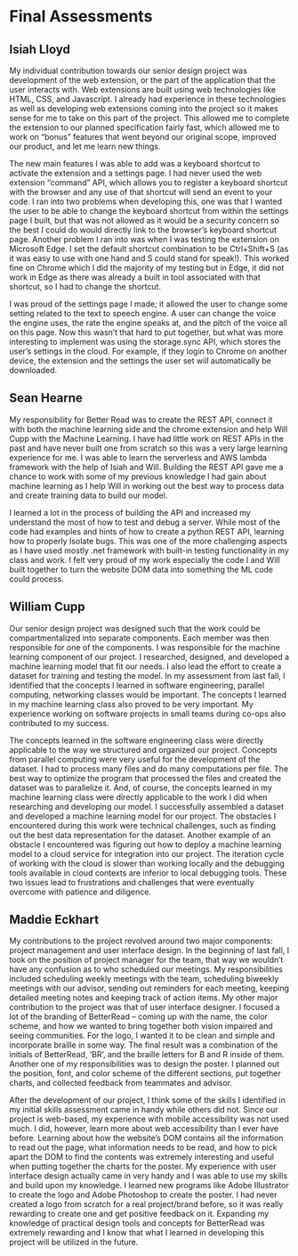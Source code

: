 # Final Assessments

## Isiah Lloyd

My individual contribution towards our senior design project was development of the web extension, or the part of the application that the user interacts with. Web extensions are built using web technologies like HTML, CSS, and Javascript. I already had experience in these technologies as well as developing web extensions coming into the project so it makes sense for me to take on this part of the project. This allowed me to complete the extension to our planned specification fairly fast, which allowed me to work on “bonus” features that went beyond our original scope, improved our product, and let me learn new things. 

The new main features I was able to add was a keyboard shortcut to activate the extension and a settings page. I had never used the web extension “command” API, which allows you to register a keyboard shortcut with the browser and any use of that shortcut will send an event to your code. I ran into two problems when developing this, one was that I wanted the user to be able to change the keyboard shortcut from within the settings page I built, but that was not allowed as it would be a security concern so the best I could do would directly link to the browser’s keyboard shortcut page. Another problem I ran into was when I was testing the extension on Microsoft Edge. I set the default shortcut combination to be Ctrl+Shift+S (as it was easy to use with one hand and S could stand for speak!). This worked fine on Chrome which I did the majority of my testing but in Edge, it did not work in Edge as there was already a built in tool associated with that shortcut, so I had to change the shortcut. 

I was proud of the settings page I made; it allowed the user to change some setting related to the text to speech engine. A user can change the voice the engine uses, the rate the engine speaks at, and the pitch of the voice all on this page. Now this wasn’t that hard to put together, but what was more interesting to implement was using the storage.sync API, which stores the user’s settings in the cloud. For example, if they login to Chrome on another device, the extension and the settings the user set will automatically be downloaded. 

## Sean Hearne


My responsibility for Better Read was to create the REST API, connect it with both the machine learning side and the chrome extension and help Will Cupp with the Machine Learning. I have had little work on REST APIs in the past and have never built one from scratch so this was a very large learning experience for me. I was able to learn the serverless and AWS lambda framework with the help of Isiah and Will.  Building the REST API gave me a chance to work with some of my previous knowledge I had gain about machine learning as I help Will in working out the best way to process data and create training data to build our model. 

I learned a lot in the process of building the API and increased my understand the most of how to test and debug a server. While most of the code had examples and hints of how to create a python REST API, learning how to properly Isolate bugs. This was one of the more challenging aspects as I have used mostly .net framework with built-in testing functionality in my class and work. I felt very proud of my work especially the code I and Will built together to turn the website DOM data into something the ML code could process. 

## William Cupp

Our senior design project was designed such that the work could be compartmentalized into separate components. Each member was then responsible for one of the components. I was responsible for the machine learning component of our project. I researched, designed, and developed a machine learning model that fit our needs. I also lead the effort to create a dataset for training and testing the model. In my assessment from last fall, I identified that the concepts I learned in software engineering, parallel computing, networking classes would be important. The concepts I learned in my machine learning class also proved to be very important. My experience working on software projects in small teams during co-ops also contributed to my success.

The concepts learned in the software engineering class were directly applicable to the way we structured and organized our project. Concepts from parallel computing were very useful for the development of the dataset. I had to process many files and do many computations per file. The best way to optimize the program that processed the files and created the dataset was to parallelize it. And, of course, the concepts learned in my machine learning class were directly applicable to the work I did when researching and developing our model. I successfully assembled a dataset and developed a machine learning model for our project. The obstacles I encountered during this work were technical challenges, such as finding out the best data representation for the dataset. Another example of an obstacle I encountered was figuring out how to deploy a machine learning model to a cloud service for integration into our project. The iteration cycle of working with the cloud is slower than working locally and the debugging tools available in cloud contexts are inferior to local debugging tools. These two issues lead to frustrations and challenges that were eventually overcome with patience and diligence.

## Maddie Eckhart

My contributions to the project revolved around two major components: project management and user interface design. In the beginning of last fall, I took on the position of project manager for the team, that way we wouldn’t have any confusion as to who scheduled our meetings. My responsibilities included scheduling weekly meetings with the team, scheduling biweekly meetings with our advisor, sending out reminders for each meeting, keeping detailed meeting notes and keeping track of action items. My other major contribution to the project was that of user interface designer. I focused a lot of the branding of BetterRead – coming up with the name, the color scheme, and how we wanted to bring together both vision impaired and seeing communities. For the logo, I wanted it to be clean and simple and incorporate braille in some way. The final result was a combination of the initials of BetterRead, ‘BR’, and the braille letters for B and R inside of them. Another one of my responsibilities was to design the poster. I planned out the position, font, and color scheme of the different sections, put together charts, and collected feedback from teammates and advisor.  

After the development of our project, I think some of the skills I identified in my initial skills assessment came in handy while others did not. Since our project is web-based, my experience with mobile accessibility was not used much. I did, however, learn more about web accessibility than I ever have before. Learning about how the website’s DOM contains all the information to read out the page, what information needs to be read, and how to pick apart the DOM to find the contents was extremely interesting and useful when putting together the charts for the poster. My experience with user interface design actually came in very handy and I was able to use my skills and build upon my knowledge. I learned new programs like Adobe Illustrator to create the logo and Adobe Photoshop to create the poster. I had never created a logo from scratch for a real project/brand before, so it was really rewarding to create one and get positive feedback on it. Expanding my knowledge of practical design tools and concepts for BetterRead was extremely rewarding and I know that what I learned in developing this project will be utilized in the future.
